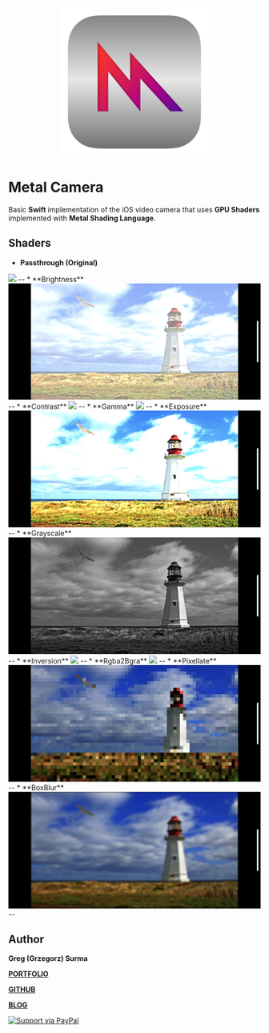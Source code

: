<h3 align="center">
  <img src="assets/metal_camera_icon_web.png" width="300">
</h3>

# Metal Camera

Basic **Swift** implementation of the iOS video camera that uses **GPU Shaders** implemented with **Metal Shading Language**. 

## Shaders

* **Passthrough (Original)** 

<img src="assets/passthrough.PNG">
--
* **Brightness** 

<img src="assets/brightness.PNG">
--
* **Contrast** 

<img src="assets/contrast.PNG">
--
* **Gamma** 

<img src="assets/gamma.PNG">
--
* **Exposure** 

<img src="assets/exposure.PNG">
--
* **Grayscale** 

<img src="assets/grayscale.PNG">
--
* **Inversion** 

<img src="assets/inversion.PNG">
--
* **Rgba2Bgra** 

<img src="assets/rgba2bgra.PNG">
--
* **Pixellate** 

<img src="assets/pixellate.PNG">
--
* **BoxBlur** 

<img src="assets/boxBlur.PNG">
--

## Author

**Greg (Grzegorz) Surma**

[**PORTFOLIO**](https://gsurma.github.io)

[**GITHUB**](https://github.com/gsurma)

[**BLOG**](https://medium.com/@gsurma)

<a href="https://www.paypal.com/paypalme2/grzegorzsurma115">
  <img alt="Support via PayPal" src="https://cdn.rawgit.com/twolfson/paypal-github-button/1.0.0/dist/button.svg"/>
</a>

